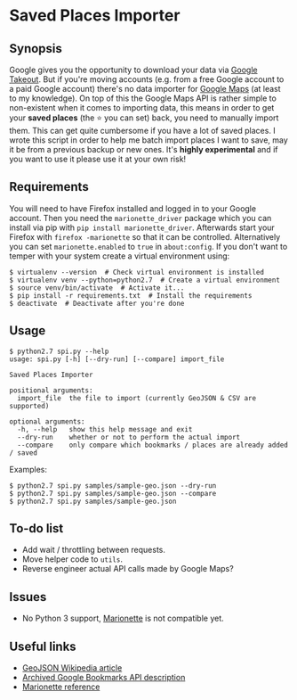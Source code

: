 # Saved Places Importer

## Synopsis

Google gives you the opportunity to download your data via [Google Takeout](https://en.wikipedia.org/wiki/Google_Takeout). But if you're moving accounts (e.g. from a free Google account to a paid Google account) there's no data importer for [Google Maps](http://maps.google.com) (at least to my knowledge). On top of this the Google Maps API is rather simple to non-existent when it comes to importing data, this means in order to get your **saved places** (the :star: you can set) back, you need to manually import them. This can get quite cumbersome if you have a lot of saved places. I wrote this script in order to help me batch import places I want to save, may it be from a previous backup or new ones. It's **highly experimental** and if you want to use it please use it at your own risk!

## Requirements

You will need to have Firefox installed and logged in to your Google account. Then you need the `marionette_driver` package which you can install via pip with `pip install marionette_driver`. Afterwards start your Firefox with `firefox -marionette` so that it can be controlled. Alternatively you can set `marionette.enabled` to `true` in `about:config`. If you don't want to temper with your system create a virtual environment using:
```lang=bash
$ virtualenv --version  # Check virtual environment is installed
$ virtualenv venv --python=python2.7  # Create a virtual environment
$ source venv/bin/activate  # Activate it...
$ pip install -r requirements.txt  # Install the requirements
$ deactivate  # Deactivate after you're done
```

## Usage

```lang=bash
$ python2.7 spi.py --help
usage: spi.py [-h] [--dry-run] [--compare] import_file

Saved Places Importer

positional arguments:
  import_file  the file to import (currently GeoJSON & CSV are supported)

optional arguments:
  -h, --help   show this help message and exit
  --dry-run    whether or not to perform the actual import
  --compare    only compare which bookmarks / places are already added / saved
```

Examples:
```lang=bash
$ python2.7 spi.py samples/sample-geo.json --dry-run
$ python2.7 spi.py samples/sample-geo.json --compare
$ python2.7 spi.py samples/sample-geo.json
```

## To-do list

- Add wait / throttling between requests.
- Move helper code to `utils`.
- Reverse engineer actual API calls made by Google Maps?

## Issues

- No Python 3 support, [Marionette](https://pypi.org/project/marionette-driver/) is not compatible yet.

## Useful links

- [GeoJSON Wikipedia article](https://en.wikipedia.org/wiki/GeoJSON)
- [Archived Google Bookmarks API description](https://web.archive.org/web/20111206070337/http://www.mmartins.com/mmartins/googlebookmarksapi/)
- [Marionette reference](https://marionette-client.readthedocs.io/en/latest/index.html)